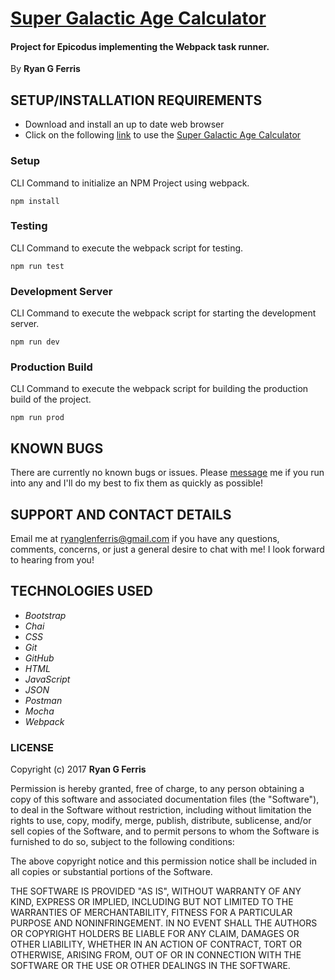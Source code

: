 # [Super Galactic Age Calculator](https://github.com/ryanglenferris/SGAC.git)

#### Project for Epicodus implementing the Webpack task runner.

By **Ryan G Ferris**

## SETUP/INSTALLATION REQUIREMENTS

* Download and install an up to date web browser
* Click on the following [link](https://github.com/ryanglenferris/SGAC.git) to use the [Super Galactic Age Calculator](https://github.com/ryanglenferris/SGAC.git)
### Setup
CLI Command to initialize an NPM Project using webpack.
```
npm install
```
### Testing
CLI Command to execute the webpack script for testing.
```
npm run test
```
### Development Server
CLI Command to execute the webpack script for starting the development server.
```
npm run dev
```
### Production Build
CLI Command to execute the webpack script for building the production build of the project.
```
npm run prod
```

## KNOWN BUGS

There are currently no known bugs or issues. Please [message](mailto:ryanglenferris@gmail.com) me if you run into any and I'll do my best to fix them as quickly as possible!

## SUPPORT AND CONTACT DETAILS

Email me at [ryanglenferris@gmail.com](mailto:ryanglenferris@gmail.com) if you have any questions, comments, concerns, or just a general desire to chat with me! I look forward to hearing from you!

## TECHNOLOGIES USED

* _Bootstrap_
* _Chai_
* _CSS_
* _Git_
* _GitHub_
* _HTML_
* _JavaScript_
* _JSON_
* _Postman_
* _Mocha_
* _Webpack_

### LICENSE

Copyright (c) 2017 **Ryan G Ferris**

Permission is hereby granted, free of charge, to any person obtaining a copy of this software and associated documentation files (the "Software"), to deal in the Software without restriction, including without limitation the rights to use, copy, modify, merge, publish, distribute, sublicense, and/or sell copies of the Software, and to permit persons to whom the Software is furnished to do so, subject to the following conditions:

The above copyright notice and this permission notice shall be included in all copies or substantial portions of the Software.

THE SOFTWARE IS PROVIDED "AS IS", WITHOUT WARRANTY OF ANY KIND, EXPRESS OR IMPLIED, INCLUDING BUT NOT LIMITED TO THE WARRANTIES OF MERCHANTABILITY, FITNESS FOR A PARTICULAR PURPOSE AND NONINFRINGEMENT. IN NO EVENT SHALL THE AUTHORS OR COPYRIGHT HOLDERS BE LIABLE FOR ANY CLAIM, DAMAGES OR OTHER LIABILITY, WHETHER IN AN ACTION OF CONTRACT, TORT OR OTHERWISE, ARISING FROM, OUT OF OR IN CONNECTION WITH THE SOFTWARE OR THE USE OR OTHER DEALINGS IN THE SOFTWARE.

